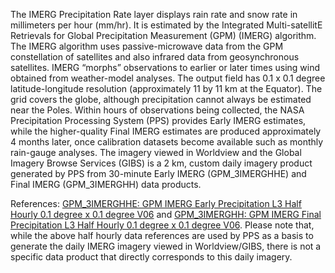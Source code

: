The IMERG Precipitation Rate layer displays rain rate and snow rate in millimeters per hour (mm/hr). It is estimated by the Integrated Multi-satellitE Retrievals for Global Precipitation Measurement (GPM) (IMERG) algorithm. The IMERG algorithm uses passive-microwave data from the GPM constellation of satellites and also infrared data from geosynchronous satellites. IMERG “morphs” observations to earlier or later times using wind obtained from weather-model analyses. The output field has 0.1 x 0.1 degree latitude-longitude resolution (approximately 11 by 11 km at the Equator). The grid covers the globe, although precipitation cannot always be estimated near the Poles. Within hours of observations being collected, the NASA Precipitation Processing System (PPS) provides Early IMERG estimates, while the higher-quality Final IMERG estimates are produced approximately 4 months later, once calibration datasets become available such as monthly rain-gauge analyses. The imagery viewed in Worldview and the Global Imagery Browse Services (GIBS) is a 2 km, custom daily imagery product generated by PPS from 30-minute Early IMERG (GPM\_3IMERGHHE) and Final IMERG (GPM\_3IMERGHH) data products.

References: [GPM\_3IMERGHHE: GPM IMERG Early Precipitation L3 Half Hourly 0.1 degree x 0.1 degree V06](https://disc.gsfc.nasa.gov/datasets/GPM_3IMERGHHE_06/summary) and [GPM\_3IMERGHH: GPM IMERG Final Precipitation L3 Half Hourly 0.1 degree x 0.1 degree V06](https://disc.gsfc.nasa.gov/datasets/GPM_3IMERGHH_06/summary). Please note that, while the above half hourly data references are used by PPS as a basis to generate the daily IMERG imagery viewed in Worldview/GIBS, there is not a specific data product that directly corresponds to this daily imagery.
